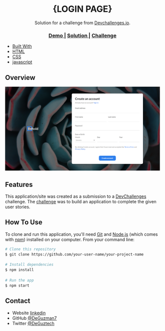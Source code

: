 <!-- Please update value in the {}  -->

<h1 align="center">{LOGIN PAGE}</h1>

<div align="center">
   Solution for a challenge from  <a href="http://devchallenges.io" target="_blank">Devchallenges.io</a>.
</div>

<div align="center">
  <h3>
    <a href="https://{https://deguzman7.github.io/reponsive-login-registration-page/}">
      Demo
    </a>
    <span> | </span>
    <a href="https://{https://deguzman7.github.com/reponsive-login-registration-page}">
      Solution
    </a>
    <span> | </span>
    <a href="https://devchallenges.io/challenges/0J1NxxGhOUYVqihwegfO">
      Challenge
    </a>
  </h3>
</div>



  - [Built With](#built-with)
- [HTML](#HTML)
- [CSS](#CSS)
- [javascript](#javascript)

<!-- OVERVIEW -->

## Overview


 ![screenshot](https://github.com/DeGuzman7/reponsive-login-registration-page/blob/main/designs/desktop%20view.png)


<!-- This section should list any major frameworks that you built your project using. Here are a few examples.-->


## Features

<!-- List the features of your application or follow the template. Don't share the figma file here :) -->

This application/site was created as a submission to a [DevChallenges](https://devchallenges.io/challenges) challenge. The [challenge](https://devchallenges.io/challenges/0J1NxxGhOUYVqihwegfO) was to build an application to complete the given user stories.


## How To Use

To clone and run this application, you'll need [Git](https://git-scm.com) and [Node.js](https://nodejs.org/en/download/) (which comes with [npm](http://npmjs.com)) installed on your computer. From your command line:

```bash
# Clone this repository
$ git clone https://github.com/your-user-name/your-project-name

# Install dependencies
$ npm install

# Run the app
$ npm start
```


<!-- This section should list any articles or add-ons/plugins that helps you to complete the project. This is optional but it will help you in the future. For exmpale -->



## Contact

- Website [linkedin](https://www.linkedin.com/in/chinedu-emenike-38647a186/)
- GitHub [@DeGuzman7](https://github.com/DeGuzman7)
- Twitter [@DeGuztech](https://twitter.com/DeGuztech)
